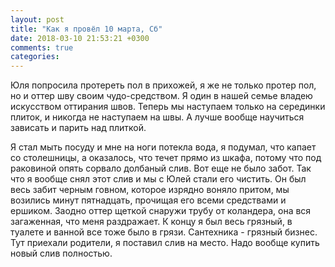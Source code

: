 ```yaml
---
layout: post
title: "Как я провёл 10 марта, Сб"
date: 2018-03-10 21:53:21 +0300
comments: true
categories: 
---
```



Юля попросила протереть пол в прихожей, я же не только протер пол, но и оттер шву своим чудо-средством. Я один в нашей семье владею искусством оттирания швов. Теперь мы наступаем только на серединки плиток, и никогда не наступаем на швы. А лучше вообще научиться зависать и парить над плиткой.

Я стал мыть посуду и мне на ноги потекла вода, я подумал, что капает со столешницы, а оказалось, что течет прямо из шкафа, потому что под раковиной опять сорвало долбаный слив. Вот еще не было забот. Так что я вообще снял этот слив и мы с Юлей стали его чистить. Он был весь забит черным говном, которое изрядно воняло притом, мы возились минут пятнадцать, прочищая его всеми средствами и ершиком. Заодно оттер щеткой снаружи трубу от коландера, она вся загаженная, что меня раздражает. К концу я был весь грязный, в туалете и ванной все тоже было в грязи. Сантехника - грязный бизнес. Тут приехали родители, я поставил слив на место. Надо вообще купить новый слив полностью.
